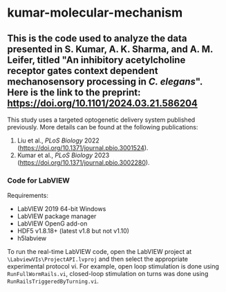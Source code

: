 # kumar-molecular-mechanism

## This is the code used to analyze the data presented in S. Kumar, A. K. Sharma, and A. M. Leifer, titled "An inhibitory acetylcholine receptor gates context dependent mechanosensory processing in *C. elegans*". Here is the link to the preprint: https://doi.org/10.1101/2024.03.21.586204

This study uses a targeted optogenetic delivery system published previously. More details can be found at the following publications:
1) Liu et al., *PLoS Biology* 2022 (https://doi.org/10.1371/journal.pbio.3001524).
2) Kumar et al., *PLoS Biology* 2023 (https://doi.org/10.1371/journal.pbio.3002280).

### Code for LabVIEW 
Requirements:
 - LabVIEW 2019 64-bit Windows
 - LabVIEW package manager
 - LabVIEW OpenG add-on
 - HDF5 v1.8.18+ (latest v1.8 but not v1.10)
 - h5labview

To run the real-time LabVIEW code, open the LabVIEW project at `\LabviewVIs\ProjectAPI.lvproj` and then select the appropriate experimental protocol vi. For example, open loop stimulation is done using `RunFullWormRails.vi`, closed-loop stimulation on turns was done using `RunRailsTriggeredByTurning.vi`. 
